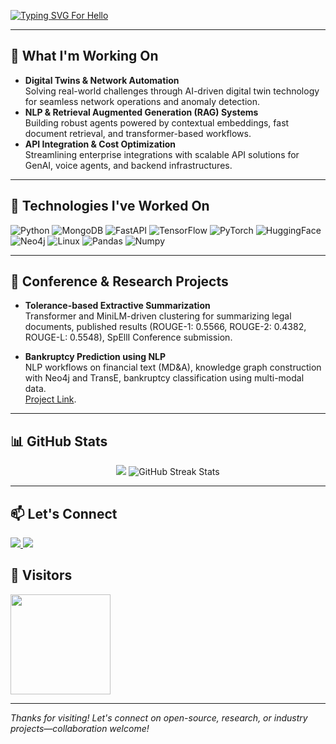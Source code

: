 [![Typing SVG For Hello](https://readme-typing-svg.demolab.com?font=Shantell+Sans&weight=500&size=70&duration=3000&pause=300&color=FA8B00&background=15151500&center=true&vCenter=true&width=1500&height=100&lines=Hey+there!!;I'm+Sai+Chiranthan+%F0%9F%91%8B)](https://readme-typing-svg.demolab.com?font=Shantell+Sans&weight=500&size=70&duration=3000&pause=300&color=FA8B00&background=15151500&center=true&vCenter=true&width=1500&height=100&lines=Hey+there!!;I'm+Sai+Chiranthan+%F0%9F%91%8B)

---

## 🚀 What I'm Working On
- **Digital Twins & Network Automation**  
  Solving real-world challenges through AI-driven digital twin technology for seamless network operations and anomaly detection.
- **NLP & Retrieval Augmented Generation (RAG) Systems**  
  Building robust agents powered by contextual embeddings, fast document retrieval, and transformer-based workflows.
- **API Integration & Cost Optimization**  
  Streamlining enterprise integrations with scalable API solutions for GenAI, voice agents, and backend infrastructures.

---

## 🦾 Technologies I've Worked On

<img src="https://img.shields.io/badge/Python-3776AB?style=for-the-badge&logo=python&logoColor=white" alt="Python">
<img src="https://img.shields.io/badge/MongoDB-4EA94B?style=for-the-badge&logo=mongodb&logoColor=white" alt="MongoDB">
<img src="https://img.shields.io/badge/FastAPI-009688?style=for-the-badge&logo=fastapi&logoColor=white" alt="FastAPI">
<img src="https://img.shields.io/badge/TensorFlow-FF6F00?style=for-the-badge&logo=tensorflow&logoColor=white" alt="TensorFlow">
<img src="https://img.shields.io/badge/PyTorch-EE4C2C?style=for-the-badge&logo=pytorch&logoColor=white" alt="PyTorch">
<img src="https://img.shields.io/badge/HuggingFace-FFD21C?style=for-the-badge&logo=huggingface&logoColor=black" alt="HuggingFace">
<img src="https://img.shields.io/badge/Neo4j-008CC1?style=for-the-badge&logo=neo4j&logoColor=white" alt="Neo4j">
<img src="https://img.shields.io/badge/Linux-FCC624?style=for-the-badge&logo=linux&logoColor=black" alt="Linux">
<img src="https://img.shields.io/badge/Pandas-150458?style=for-the-badge&logo=pandas&logoColor=white" alt="Pandas">
<img src="https://img.shields.io/badge/Numpy-013243?style=for-the-badge&logo=numpy&logoColor=white" alt="Numpy">

---

## 🌟 Conference & Research Projects

- **Tolerance-based Extractive Summarization**  
  Transformer and MiniLM-driven clustering for summarizing legal documents, published results (ROUGE-1: 0.5566, ROUGE-2: 0.4382, ROUGE-L: 0.5548), SpEllI Conference submission.

- **Bankruptcy Prediction using NLP**  
  NLP workflows on financial text (MD&A), knowledge graph construction with Neo4j and TransE, bankruptcy classification using multi-modal data.  
  [Project Link](https://github.com/adya2004/bankruptcy-prediction-nlp).

---

## 📊 GitHub Stats

<p align="center">
  <img src="https://awesome-github-stats.azurewebsites.net/user-stats/saichiranthan?cardType=level-alternate&theme=vision-friendly-dark&Border=151515&Text=FDFDFD&Title=FA8B00&Background=151515&Ring=FA8B00&center=true">
  <img src="https://github-readme-streak-stats.herokuapp.com/?user=saichiranthan&theme=dark" alt="GitHub Streak Stats"/>
</p>

---

## 📫 Let's Connect

<p align="left">
  <a href="https://www.linkedin.com/in/sai-chiranthan-gowda/">
    <img src="https://skillicons.dev/icons?i=linkedin" />
  </a>
  <a href="mailto:saichiranthanhm.221ai035@nitk.edu.in">
    <img src="https://skillicons.dev/icons?i=gmail" />
  </a>
</p>

## 👀 Visitors
<img src="https://komarev.com/ghpvc/?username=saichiranthan" width=160px/>

---

*Thanks for visiting! Let's connect on open-source, research, or industry projects—collaboration welcome!*
